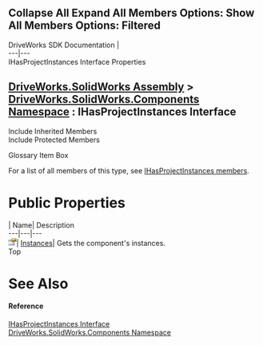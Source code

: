 Collapse All Expand All Members Options: Show All  Members Options: Filtered   
---  
DriveWorks SDK Documentation  |   
---|---  
IHasProjectInstances Interface Properties   
  
[DriveWorks.SolidWorks Assembly](topic13342.md) > [DriveWorks.SolidWorks.Components Namespace](topic13925.md) : IHasProjectInstances Interface  
---  
  
Include Inherited Members    
Include Protected Members    


Glossary Item Box

For a list of all members of this type, see [IHasProjectInstances members](topic14000.md).

# Public Properties

| Name| Description  
---|---|---  
![ Property](dotnetimages/Property.gif)| [Instances](topic14004.md)| Gets the component's instances.   
Top

# See Also

#### Reference

[IHasProjectInstances Interface](topic13999.md)   
[DriveWorks.SolidWorks.Components Namespace](topic13925.md)


